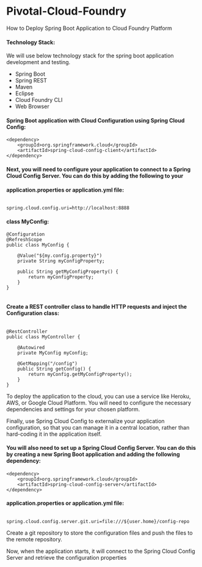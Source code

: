 # Pivotal-Cloud-Foundry

How to Deploy Spring Boot Application to Cloud Foundry Platform

#### Technology Stack:

We will use below technology stack for the spring boot application development and testing.

* Spring Boot
* Spring REST
* Maven
* Eclipse
* Cloud Foundry CLI
* Web Browser


#### Spring Boot application with Cloud Configuration using Spring Cloud Config:


```
<dependency>
    <groupId>org.springframework.cloud</groupId>
    <artifactId>spring-cloud-config-client</artifactId>
</dependency>

```

#### Next, you will need to configure your application to connect to a Spring Cloud Config Server. You can do this by adding the following to your 
#### application.properties or application.yml file:

```

spring.cloud.config.uri=http://localhost:8888
```

#### class MyConfig:

```
@Configuration
@RefreshScope
public class MyConfig {

    @Value("${my.config.property}")
    private String myConfigProperty;

    public String getMyConfigProperty() {
        return myConfigProperty;
    }
}


```

#### Create a REST controller class to handle HTTP requests and inject the Configuration class:

```

@RestController
public class MyController {

    @Autowired
    private MyConfig myConfig;

    @GetMapping("/config")
    public String getConfig() {
        return myConfig.getMyConfigProperty();
    }
}

```

To deploy the application to the cloud, you can use a service like Heroku, AWS, or Google Cloud Platform. You will need to configure the necessary dependencies and settings for your chosen platform.

Finally, use Spring Cloud Config to externalize your application configuration, so that you can manage it in a central location, rather than hard-coding it in the application itself.


#### You will also need to set up a Spring Cloud Config Server. You can do this by creating a new Spring Boot application and adding the following dependency:

```
<dependency>
    <groupId>org.springframework.cloud</groupId>
    <artifactId>spring-cloud-config-server</artifactId>
</dependency>
```

#### application.properties or application.yml file:

```

spring.cloud.config.server.git.uri=file:///${user.home}/config-repo

```

Create a git repository to store the configuration files and push the files to the remote repository.

Now, when the application starts, it will connect to the Spring Cloud Config Server and retrieve the configuration properties

